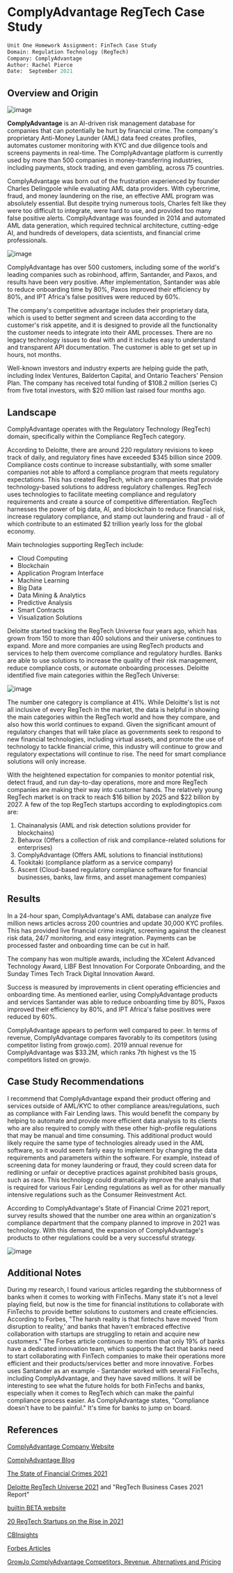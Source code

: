 # ComplyAdvantage RegTech Case Study

```py
Unit One Homework Assignment: FinTech Case Study
Domain: Regulation Technology (RegTech)
Company: ComplyAdvantage
Author: Rachel Pierce
Date:  September 2021
```
  
## Overview and Origin  
     
![image](./images/Complyadvantagescreenshot.png)
  

**ComplyAdvantage** is an AI-driven risk management database for companies that can potentially be hurt by financial crime.  The company's proprietary Anti-Money Launder (AML) data feed creates profiles, automates customer monitoring with KYC and due diligence tools and screens payments in real-time.  The ComplyAdvantage platform is currently used by more than 500 companies in money-transferring industries, including payments, stock trading, and even gambling, across 75 countries.

ComplyAdvantage was born out of the frustration experienced by founder Charles Delingpole while evaluating AML data providers.  With cybercrime, fraud, and money laundering on the rise, an effective AML program was absolutely essential.   But despite trying numerous tools, Charles felt like they were too difficult to integrate, were hard to use, and provided too many false positive alerts.  ComplyAdvantage was founded in 2014 and automated AML data generation, which required technical architecture, cutting-edge AI, and hundreds of developers, data scientists, and financial crime professionals.



  
![image](./images/companyquote.png)

   
ComplyAdvantage has over 500 customers, including some of the world's leading companies such as robinhood, affirm, Santander, and Paxos, and results have been very positive.  After implementation, Santander was able to reduce onboarding time by 80%, Paxos improved their efficiency by 80%, and IPT Africa's false positives were reduced by 60%.  

The company's competitive advantage includes their proprietary data, which is used to better segment and screen data according to the customer's risk appetite, and it is designed to provide all the functionality the customer needs to integrate into their AML processes.  There are no legacy technology issues to deal with and it includes easy to understand and transparent API documentation.  The customer is able to get set up in hours, not months.


Well-known investors and industry experts are helping guide the path, including Index Ventures, Balderton Capital, and Ontario Teachers' Pension Plan.  The company has received total funding of $108.2 million (series C) from five total investors, with $20 million last raised four months ago.

   
## **Landscape**
  
ComplyAdvantage operates with the Regulatory Technology (RegTech) domain, specifically within the Compliance RegTech category.

According to Deloitte, there are around 220 regulatory revisions to keep track of daily, and regulatory fines have exceeded $345 billion since 2009.  Compliance costs continue to increase substantially, with some smaller companies not able to afford a compliance program that meets regulatory expectations.  This has created RegTech, which are companies that provide technology-based solutions to address regulatory challenges.  RegTech uses technologies to facilitate meeting compliance and regulatory requirements and create a source of competitive differentiation.  RegTech harnesses the power of big data, AI, and blockchain to reduce financial risk, increase regulatory compliance, and stamp out laundering and fraud - all of which contribute to an estimated $2 trillion yearly loss for the global economy.

Main technologies supporting RegTech include:
- Cloud Computing
- Blockchain
- Application Program Interface
- Machine Learning
- Big Data
- Data Mining & Analytics
- Predictive Analysis
- Smart Contracts
- Visualization Solutions

Deloitte started tracking the RegTech Universe four years ago, which has grown from 150 to more than 400 solutions and their universe continues to expand.  More and more companies are using RegTech products and services to help them overcome compliance and regulatory hurdles.  Banks are able to use solutions to increase the quality of their risk management, reduce compliance costs, or automate onboarding processes.  Deloitte identified five main categories within the RegTech Universe:

![image](./images/regtechtypes.png)

The number one category is compliance at 41%.  While Deloitte's list is not all inclusive of every RegTech in the market, the data is helpful in showing the main categories within the RegTech world and how they compare, and also how this world continues to expand.  Given the significant amount of regulatory changes that will take place as governments seek to respond to new financial technologies, including virtual assets, and promote the use of technology to tackle financial crime, this industry will continue to grow and regulatory expectations will continue to rise.  The need for smart compliance solutions will only increase.

With the heightened expectation for companies to monitor potential risk, detect fraud, and run day-to-day operations, more and more RegTech companies are making their way into customer hands.  The relatively young RegTech market is on track to reach $16 billion by 2025 and $22 billion by 2027.  A few of the top RegTech startups according to explodingtopics.com are:
1. Chainanalysis (AML and risk detection solutions provider for blockchains)
2. Behavox (Offers a collection of risk and compliance-related solutions for enterprises)
1. ComplyAdvantage (Offers AML solutions to financial institutions)
2. Tookitaki (compliance platform as a service company)
1. Ascent (Cloud-based regulatory compliance software for financial businesses, banks, law firms, and asset management companies)


  
## **Results**
   
In a 24-hour span, ComplyAdvantage's AML database can analyze five million news articles across 200 countries and update 30,000 KYC profiles.  This has provided live financial crime insight, screening against the cleanest risk data, 24/7 monitoring, and easy integration.  Payments can be processed faster and onboarding time can be cut in half.

The company has won multiple awards, including the XCelent Advanced Technology Award, LIBF Best Innovation For Corporate Onboarding, and the Sunday Times Tech Track Digital Innovation Award.

Success is measured by improvements in client operating efficiencies and onboarding time.  As mentioned earlier, using ComplyAdvantage products and services Santander was able to reduce onboarding time by 80%, Paxos improved their efficiency by 80%, and IPT Africa's false positives were reduced by 60%.  

ComplyAdvantage appears to perform well compared to peer.  In terms of revenue, ComplyAdvantage compares favorably to its competitors (using competitor listing from growjo.com).  2019 annual revenue for ComplyAdvantage was $33.2M, which ranks
7th highest vs the 15 competitors listed on growjo.

   
## **Case Study Recommendations**
   
I recommend that ComplyAdvantage expand their product offering and services outside of AML/KYC to other compliance areas/regulations, such as compliance with Fair Lending laws.  This would benefit the company by helping to automate and provide more efficient data analysis to its clients who are also required to comply with these other high-profile regulations that may be manual and time consuming.  This additional product would likely require the same type of technologies already used in the AML software, so it would seem fairly easy to implement by changing the data requirements and parameters within the software.  For example, instead of screening data for money laundering or fraud, they could screen data for redlining or unfair or deceptive practices against prohibited basis groups, such as race.  This technology could dramatically improve the analysis that is required for various Fair Lending regulations as well as for other manually intensive regulations such as the Consumer Reinvestment Act.

According to ComplyAdvantage's State of Financial Crime 2021 report, survey results showed that the number one area within an organization's compliance department that the company planned to improve in 2021 was technology.  With this demand, the expansion of ComplyAdvantage's products to other regulations could be a very successful strategy.

![image](./images/survey.png)

  
## **Additional Notes**
   
During my research, I found various articles regarding the stubbornness of banks when it comes to working with FinTechs.  Many state it's not a level playing field, but now is the time for financial institutions to collaborate with FinTechs to provide better solutions to customers and create efficiencies.  According to Forbes, "The harsh reality is that fintechs have moved 'from disruption to reality,' and banks that haven't embraced effective collaboration with startups are struggling to retain and acquire new customers."  The Forbes article continues to mention that only 19% of banks have a dedicated innovation team, which supports the fact that banks need to start collaborating with FinTech companies to make their operations more efficient and their products/services better and more innovative.  Forbes uses Santander as an example - Santander worked with several FinTechs, including ComplyAdvantage, and they have saved millions.  It will be interesting to see what the future holds for both FinTechs and banks, especially when it comes to RegTech which can make the painful compliance process easier.  As ComplyAdvantage states, "Compliance doesn't have to be painful."  It's time for banks to jump on board.


   
## **References**
  
[ComplyAdvantage Company Website](https://complyadvantage.com/)


[ComplyAdvantage Blog](https://complyadvantage.com/blog/)

[The State of Financial Crimes 2021](https://complyadvantage.com/resource-hub/type/guide/the-state-of-financial-crime-2021/?fincrime21=fincrime21614014693b66d)

[Deloitte RegTech Universe 2021](https://www2.deloitte.com/lu/en/pages/technology/articles/regtech-companies-compliance.html) and "RegTech Business Cases 2021 Report"

[builtin BETA website](https://builtin.com/fintech/regtech-companies)


[20 RegTech Startups on the Rise in 2021](https://explodingtopics.com/blog/regtech-startups)


[CBInsights](https://www.cbinsights.com/company/complyadvantage)

[Forbes Articles](https://www.forbes.com/sites/tomgroenfeldt/2020/05/07/banks-avoid-fintechs-at-their-peril--leaders-learn-how-to-collaborate/?sh=7ec0bffa42a2)

[GrowJo ComplyAdvantage Competitors, Revenue, Alternatives and Pricing](https://growjo.com/company/ComplyAdvantage)
